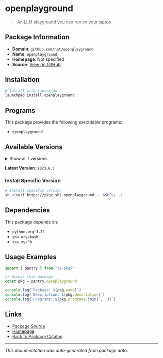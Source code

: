 # openplayground

> An LLM playground you can run on your laptop

## Package Information

- **Domain**: `github.com/nat/openplayground`
- **Name**: `openplayground`
- **Homepage**: Not specified
- **Source**: [View on GitHub](https://github.com/pkgxdev/pantry/tree/main/projects/github.com/nat/openplayground/package.yml)

## Installation

```bash
# Install with launchpad
launchpad install openplayground
```

## Programs

This package provides the following executable programs:

- `openplayground`

## Available Versions

<details>
<summary>Show all 1 versions</summary>

- `2023.6.5`

</details>

**Latest Version**: `2023.6.5`

### Install Specific Version

```bash
# Install specific version
sh <(curl https://pkgx.sh) openplayground -- $SHELL -i
```

## Dependencies

This package depends on:

- `python.org~3.11`
- `gnu.org/bash`
- `tea.xyz^0`

## Usage Examples

```typescript
import { pantry } from 'ts-pkgx'

// Access this package
const pkg = pantry.openplayground

console.log(`Package: ${pkg.name}`)
console.log(`Description: ${pkg.description}`)
console.log(`Programs: ${pkg.programs.join(', ')}`)
```

## Links

- [Package Source](https://github.com/pkgxdev/pantry/tree/main/projects/github.com/nat/openplayground/package.yml)
- [Homepage](#)
- [Back to Package Catalog](../package-catalog.md)

---

*This documentation was auto-generated from package data.*
